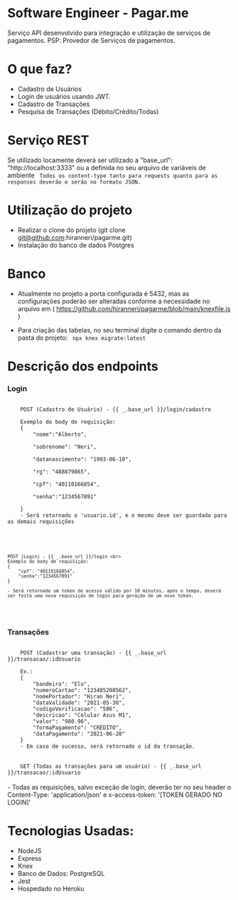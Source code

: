# Software Engineer - Pagar.me
Serviço API desenvolvido para integração e utilização de serviços de pagamentos.
PSP: Provedor de Serviços de pagamentos.

# O que faz?
 - Cadastro de Usuários
 - Login de usuários usando JWT.
 - Cadastro de Transações
 - Pesquisa de Transações (Débito/Crédito/Todas)
 
 # Serviço REST
Se utilizado locamente deverá ser utilizado a "base_url": "http://localhost:3333" ou a definida no seu arquivo de variáveis de ambiente
<code>
	Todos os content-type tanto para requests quanto para as responses deverão e serão no formato JSON. 
</code>

# Utilização do projeto
- Realizar o clone do projeto (git clone git@github.com:hiranneri/pagarme.git)
- Instalação do banco de dados Postgres

# Banco
- Atualmente no projeto a porta configurada é 5432, mas as configurações poderão ser alteradas conforme a necessidade no arquivo em ( https://github.com/hiranneri/pagarme/blob/main/knexfile.js )

- Para criação das tabelas, no seu terminal digite o comando dentro da pasta do projeto:
<code> npx knex migrate:latest </code>

# Descrição dos endpoints
 <h3>Login</h3>
<code> 
	POST (Cadastro de Usuário) - {{ _.base_url }}/login/cadastro <br>
	Exemplo do body de requisição:
	{
		"nome":"Alberto", <br>
		"sobrenome": "Neri", <br>
		"datanascimento": "1993-06-10", <br>
		"rg": "488879865", <br>
		"cpf": "40110166854", <br>
		"senha":"1234567891" <br>
	}
	- Será retornado o 'usuario.id', e o mesmo deve ser guardado para as demais requisições </p>
</code>
<code>

	POST (Login) - {{ _.base_url }}/login <br>
	Exemplo do body de requisição:
	{
		"cpf": "40110166854",
		"senha":"1234567891"
	}

	- Será retornado um token de acesso válido por 10 minutos, após o tempo, deverá ser feita uma nova requisição de login para geração de um novo token.
</code>
</br>
<h3>Transações</h3>
<code>
	POST (Cadastrar uma transação) - {{ _.base_url }}/transacao/:idUsuario <br>
	Ex.:
	{
		"bandeira": "Elo",
		"numeroCartao": "123485208562",
		"nomePortador": "Hiran Neri",
		"dataValidade": "2021-05-30",
		"codigoVerificacao": "586",
		"descricao": "Celular Asus M1",
		"valor": "980.96",
		"formaPagamento": "CRÉDITO",
		"dataPagamento": "2021-06-20"
	}
	- Em caso de sucesso, será retornado o id da transação.
</code>
</br>
<code>
	GET (Todas as transações para um usuário) - {{ _.base_url }}/transacao/:idUsuario
</code>
</br>
- Todas as requisições, salvo exceção de login, deverão ter no seu header o Content-Type: 'application/json' e x-access-token: '[TOKEN GERADO NO LOGIN]'

# Tecnologias Usadas:
- NodeJS
- Express
- Knex
- Banco de Dados: PostgreSQL
- Jest
- Hospedado no Heroku
